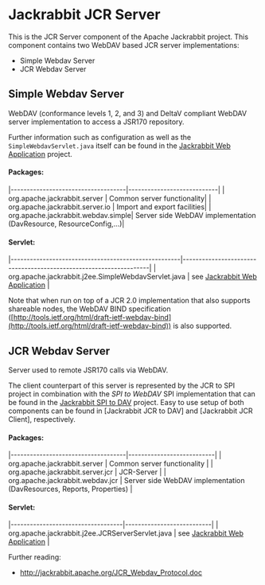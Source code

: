 <!--
   Licensed to the Apache Software Foundation (ASF) under one or more
   contributor license agreements.  See the NOTICE file distributed with
   this work for additional information regarding copyright ownership.
   The ASF licenses this file to You under the Apache License, Version 2.0
   (the "License"); you may not use this file except in compliance with
   the License.  You may obtain a copy of the License at

       http://www.apache.org/licenses/LICENSE-2.0

   Unless required by applicable law or agreed to in writing, software
   distributed under the License is distributed on an "AS IS" BASIS,
   WITHOUT WARRANTIES OR CONDITIONS OF ANY KIND, either express or implied.
   See the License for the specific language governing permissions and
   limitations under the License.
-->

Jackrabbit JCR Server
=====================
This is the JCR Server component of the Apache Jackrabbit project. 
This component contains two WebDAV based JCR server implementations:

* Simple Webdav Server
* JCR Webdav Server


Simple Webdav Server
--------------------
WebDAV (conformance levels 1, 2, and 3) and DeltaV compliant WebDAV server
implementation to access a JSR170 repository.

Further information such as configuration as well as the
`SimpleWebdavServlet.java` itself can be found in the [Jackrabbit Web Application](jackrabbit-web-application.html) project.

#### Packages:

|------------------------------------|----------------------------|
| org.apache.jackrabbit.server       | Common server functionality|
| org.apache.jackrabbit.server.io    | Import and export facilities|
| org.apache.jackrabbit.webdav.simple| Server side WebDAV implementation (DavResource, ResourceConfig,...)|

#### Servlet:

|-----------------------------------------------------|-------------------------------------------------------------------|
| org.apache.jackrabbit.j2ee.SimpleWebdavServlet.java | see [Jackrabbit Web Application](jackrabbit-web-application.html) |

Note that when run on top of a JCR 2.0 implementation that also supports shareable nodes, the WebDAV BIND specification
([http://tools.ietf.org/html/draft-ietf-webdav-bind](http://tools.ietf.org/html/draft-ietf-webdav-bind)) is also supported.


JCR Webdav Server
-----------------
Server used to remote JSR170 calls via WebDAV.

The client counterpart of this server is represented by the JCR to SPI
project in combination with the _SPI to WebDAV_ SPI implementation that can
be found in the [Jackrabbit SPI to DAV](jackrabbit-spi-to-dav.html) project. 
Easy to use setup of both components can be found in [Jackrabbit JCR to DAV]
and [Jackrabbit JCR Client], respectively.

#### Packages:

|------------------------------------|---------------------------|
| org.apache.jackrabbit.server       | Common server functionality |
| org.apache.jackrabbit.server.jcr   | JCR-Server |
| org.apache.jackrabbit.webdav.jcr   | Server side WebDAV implementation (DavResources, Reports, Properties) |

#### Servlet:

|-----------------------------------|---------------------------|
| org.apache.jackrabbit.j2ee.JCRServerServlet.java | see [Jackrabbit Web Application](jackrabbit-web-application.html) |


Further reading:

* http://jackrabbit.apache.org/JCR_Webdav_Protocol.doc
